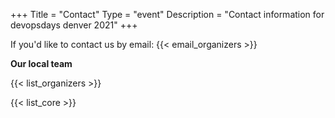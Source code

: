 +++
Title = "Contact"
Type = "event"
Description = "Contact information for devopsdays denver 2021"
+++

If you'd like to contact us by email: {{< email_organizers >}}

**Our local team**

{{< list_organizers >}}


{{< list_core >}}
